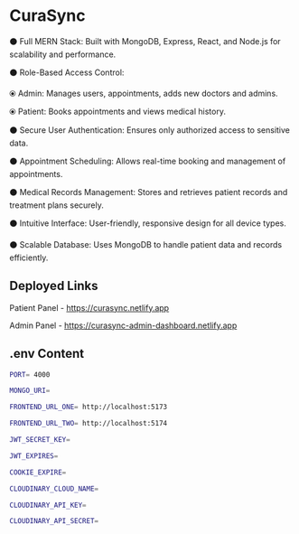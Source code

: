 # CuraSync

⚫ Full MERN Stack: Built with MongoDB, Express, React, and Node.js for scalability and performance.

⚫ Role-Based Access Control:

⦿ Admin: Manages users, appointments, adds new doctors and admins.

⦿ Patient: Books appointments and views medical history.

⚫ Secure User Authentication: Ensures only authorized access to sensitive data.

⚫ Appointment Scheduling: Allows real-time booking and management of appointments.

⚫ Medical Records Management: Stores and retrieves patient records and treatment plans securely.

⚫ Intuitive Interface: User-friendly, responsive design for all device types.

⚫ Scalable Database: Uses MongoDB to handle patient data and records efficiently.


## Deployed Links

Patient Panel - https://curasync.netlify.app

Admin Panel - https://curasync-admin-dashboard.netlify.app



## .env Content

```bash
PORT= 4000

MONGO_URI=

FRONTEND_URL_ONE= http://localhost:5173

FRONTEND_URL_TWO= http://localhost:5174

JWT_SECRET_KEY=

JWT_EXPIRES=

COOKIE_EXPIRE=

CLOUDINARY_CLOUD_NAME=

CLOUDINARY_API_KEY=

CLOUDINARY_API_SECRET=
```

